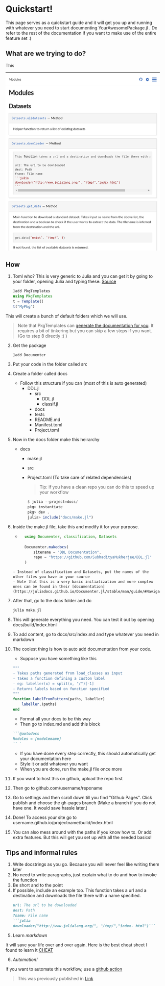 # Quickstart!

This page serves as a quickstart guide and it will get you up and running with whatever you need to start documenting YourAwesomePackage.jl . Do refer to the rest of the documentation if you want to make use of the entire feature set :)

## What are we trying to do?

This

![](assets/docu.png)

## How 

1. Toml who? This is very generic to Julia and you can get it by going to your folder, opening Julia and typing these. [Source](https://invenia.github.io/PkgTemplates.jl/stable/user/)

    ```jl
    ]add PkgTemplates
    using PkgTemplates
    t = Template()
    t("MyPkg")    
    ```
This will create a bunch of default folders which we will use.
> Note that PkgTemplates can [generate the documentation for you](https://invenia.github.io/PkgTemplates.jl/stable/user/#PkgTemplates.Documenter). It requires a bit of tinkering but you can skip a few steps if you want. (Go to step 8 directly :) )
2. Get the package
   ```jl
   ]add Documenter
   ```
3. Put your code in the folder called src
4. Create a folder called docs
    - Follow this structure if you can (most of this is auto generated)
      - DDL.jl
        - src
          - DDL.jl
          - classif.jl
        - docs
        - tests
        - README.md
        - Manifest.toml
        - Project.toml
5. Now in the docs folder make this heirarchy
    - docs
      - make.jl
      - src
      - Project.toml (To take care of related dependencies)

        >Tip: If you have a clean repo you can do this to speed up your workflow

        ```jl
        $ julia --project=docs/
        pkg> instantiate
        pkg> dev .
        julia> include("docs/make.jl")
        ```

6. Inside the make.jl file, take this and modify it for your purpose.
    - ```jl
        using Documenter, classification, Datasets

        Documenter.makedocs(
            sitename = "DDL Documentation",
            repo = "https://github.com/SubhadityaMukherjee/DDL.jl"
        )
    ```
    - Instead of classification and Datasets, put the names of the other files you have in your source
    - Note that this is a very basic initialization and more complex ones can be found in their [documentation](https://juliadocs.github.io/Documenter.jl/stable/man/guide/#Navigation)
7. After that, go to the docs folder and do 

    ```jl
    julia make.jl
    ```
8. This will generate everything you need. You can test it out by opening docs/build/index.html
9. To add content, go to docs/src/index.md and type whatever you need in markdown
10. The coolest thing is how to auto add documentation from your code. 
    - Suppose you have something like this 
    ```jl
    """
    - Takes paths generated from load_classes as input
    - Takes a function defining a custom label
    - eg: labeller(x) = split(x, "/")[-1]
    - Returns labels based on function specified
    """
    function labelFromPattern(paths, labeller)
        labeller.(paths)
    end
    ``` 
    - Format all your docs to be this way
    - Then go to index.md and add this block
    ```md
    ```@autodocs
    Modules = [modulename]
    `` ` 
    ```
    - If you have done every step correctly, this should automatically get your documentation here
    - Style it or add whatever you want
    - When you are done, run the make.jl file once more
11. If you want to host this on github, upload the repo first
12. Then go to github.com/username/reponame
13. Go to settings and then scroll down till you find "Github Pages". Click publish and choose the gh-pages branch (Make a branch if you do not have one. It would save hassle later.) 
14. Done! To access your site go to username.github.io/projectname/build/index.html
15. You can also mess around with the paths if you know how to. Or add extra features. But this will get you set up with all the needed basics!

## Tips and informal rules

1. Write docstrings as you go. Because you will never feel like writing them later
2. No need to write paragraphs, just explain what to do and how to invoke the function
3. Be short and to the point
4. If possible, include an example too. 
    This function takes a url and a destination and downloads the file there with a name specified.
    ```md
    url: The url to be downloaded
    dest: Path
    fname: File name
    ```julia
    downloader("http://www.julialang.org/", "/tmp/","index. html")```
    ```
5. Learn *markdown* 

It will save your life over and over again.
Here is the best cheat sheet I found to learn it [CHEAT](https://github.com/adam-p/markdown-here/wiki/Markdown-Cheatsheet)

6. *Automation!*

If you want to automate this workflow, use a [github action](https://discourse.julialang.org/t/step-by-step-documentation-tutorial/46093/4)


> This was previously published in [Link](https://www.subhadityamukherjee.me/2020/09/04/Documentation.html)
